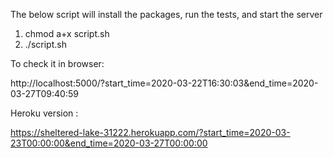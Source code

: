 The below script will install the packages, run the tests, and start the server

1) chmod a+x script.sh
2)  ./script.sh


To check it in browser:

http://localhost:5000/?start_time=2020-03-22T16:30:03&end_time=2020-03-27T09:40:59



Heroku version :

https://sheltered-lake-31222.herokuapp.com/?start_time=2020-03-23T00:00:00&end_time=2020-03-27T00:00:00  
